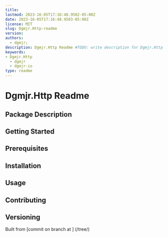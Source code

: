 ```yaml
---
title:
lastmod: 2023-16-05T17:16:48.9502-05:00Z
date: 2023-16-05T17:16:48.9503-05:00Z
license: MIT
slug: Dgmjr.Http-readme
version:
authors:
  - dgmjr;
description: Dgmjr.Http Readme #TODO: write description for Dgmjr.Http Readme
keywords:
- Dgmjr.Http
  - dgmjr
  - dgmjr-io
type: readme
---
```

# Dgmjr.Http Readme
<!-- TODO: Write the contents of the Dgmjr.Http Readme file -->
## Package Description
## Getting Started
## Prerequisites
## Installation
## Usage
## Contributing
## Versioning
Built from [commit  on branch  at ]
(/tree/)
